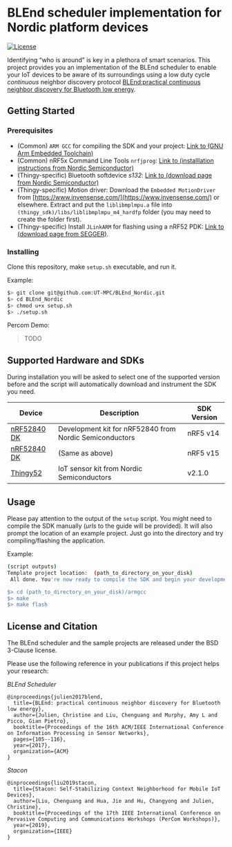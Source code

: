 # BLEnd scheduler implementation for Nordic platform devices
[![License](https://img.shields.io/badge/license-BSD-blue.svg)](LICENSE)

Identifying “who is around” is key in a plethora of smart scenarios. This project provides you an implementation of the BLEnd scheduler to enable your IoT devices to be aware of its surroundings using a low duty cycle _continuous_ neighbor discovery protocol [BLEnd:practical continuous neighbor discovery for Bluetooth low energy](https://dl.acm.org/citation.cfm?id=3055086).

## Getting Started

### Prerequisites
- (Common) `ARM GCC` for compiling the SDK and your project: [Link to (GNU Arm Embedded Toolchain)](https://developer.arm.com/open-source/gnu-toolchain/gnu-rm)
- (Common) nRF5x Command Line Tools `nrfjprog`: [Link to (installlation instructions from Nordic Semiconductor)](http://infocenter.nordicsemi.com/index.jsp?topic=%2Fcom.nordic.infocenter.tools%2Fdita%2Ftools%2Fnrf5x_command_line_tools%2Fnrf5x_nrfjprogexe.html)
- (Thingy-specific) Bluetooth softdevice _s132_: [Link to (download page from Nordic Semiconductor)](https://www.nordicsemi.com/eng/nordic/Products/nRF52832/S132-SD-v4/58803)
- (Thingy-specific) Motion driver: Download the `Embedded MotionDriver` from [https://www.invensense.com/](https://www.invensense.com/) or elsewhere. Extract and put the `liblibmplmpu.a` file into `(thingy_sdk)/libs/liblibmplmpu_m4_hardfp` folder (you may need to create the folder first).
- (Thingy-specific) Install `JLinkARM` for flashing using a nRF52 PDK: [Link to (download page from SEGGER)](https://www.segger.com/jlink-software.html?step=1&file=JLink_510d).

### Installing
Clone this repository, make ```setup.sh``` executable, and run it.

Example:
```bash
$> git clone git@github.com:UT-MPC/BLEnd_Nordic.git
$> cd BLEnd_Nordic
$> chmod u+x setup.sh
$> ./setup.sh
```

Percom Demo:
> TODO

## Supported Hardware and SDKs
During installation you will be asked to select one of the supported
version before and the script will automatically download and
instrument the SDK you need.

| Device | Description | SDK Version |
| --- | --- | --- |
| [nRF52840 DK](https://www.nordicsemi.com/eng/Products/nRF52840-DK) | Development kit for nRF52840 from Nordic Semiconductors  | nRF5 v14 |
| [nRF52840 DK](https://www.nordicsemi.com/eng/Products/nRF52840-DK) | (Same as above)  | nRF5 v15 |
| [Thingy52](https://www.nordicsemi.com/eng/Products/Nordic-Thingy-52) | IoT sensor kit from Nordic Semiconductors  | v2.1.0 |

## Usage
Please pay attention to the output of the ```setup``` script. You might need to compile the SDK manually (_urls_ to the guide will be provided). It will also prompt the location of an example project.
Just go into the directory and try compiling/flashing the application.

Example:
```bash
(script outputs)
Template project location:  (path_to_directory_on_your_disk)
 All done. You're now ready to compile the SDK and begin your development (with the template project).

$> cd (path_to_directory_on_your_disk)/armgcc
$> make
$> make flash
```

## License and Citation
The BLEnd scheduler and the sample projects are released under the BSD 3-Clause license.

Please use the following reference in your publications if this project helps your research:

_BLEnd Scheduler_
```
@inproceedings{julien2017blend,
  title={BLEnd: practical continuous neighbor discovery for Bluetooth low energy},
  author={Julien, Christine and Liu, Chenguang and Murphy, Amy L and Picco, Gian Pietro},
  booktitle={Proceedings of the 16th ACM/IEEE International Conference on Information Processing in Sensor Networks},
  pages={105--116},
  year={2017},
  organization={ACM}
}
```

_Stacon_
```
@inproceedings{liu2019stacon,
  title={Stacon: Self-Stabilizing Context Neighborhood for Mobile IoT Devices},
  author={Liu, Chenguang and Hua, Jie and Hu, Changyong and Julien, Christine},
  booktitle={Proceedings of the 17th IEEE International Conference on Pervasive Computing and Communications Workshops (PerCom Workshops)},
  year={2019},
  organization={IEEE}
}
```
